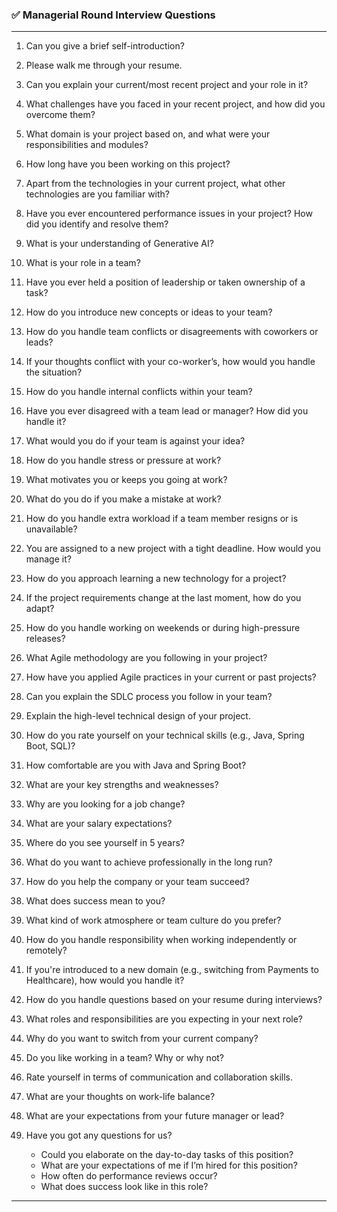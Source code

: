 ### ✅ **Managerial Round Interview Questions**

---

1. Can you give a brief self-introduction?
2. Please walk me through your resume.
3. Can you explain your current/most recent project and your role in it?
4. What challenges have you faced in your recent project, and how did you overcome them?
5. What domain is your project based on, and what were your responsibilities and modules?
6. How long have you been working on this project?
7. Apart from the technologies in your current project, what other technologies are you familiar with?
8. Have you ever encountered performance issues in your project? How did you identify and resolve them?
9. What is your understanding of Generative AI?
10. What is your role in a team?
11. Have you ever held a position of leadership or taken ownership of a task?
12. How do you introduce new concepts or ideas to your team?
13. How do you handle team conflicts or disagreements with coworkers or leads?
14. If your thoughts conflict with your co-worker’s, how would you handle the situation?
15. How do you handle internal conflicts within your team?
16. Have you ever disagreed with a team lead or manager? How did you handle it?
17. What would you do if your team is against your idea?
18. How do you handle stress or pressure at work?
19. What motivates you or keeps you going at work?
20. What do you do if you make a mistake at work?
21. How do you handle extra workload if a team member resigns or is unavailable?
22. You are assigned to a new project with a tight deadline. How would you manage it?
23. How do you approach learning a new technology for a project?
24. If the project requirements change at the last moment, how do you adapt?
25. How do you handle working on weekends or during high-pressure releases?
26. What Agile methodology are you following in your project?
27. How have you applied Agile practices in your current or past projects?
28. Can you explain the SDLC process you follow in your team?
29. Explain the high-level technical design of your project.
30. How do you rate yourself on your technical skills (e.g., Java, Spring Boot, SQL)?
31. How comfortable are you with Java and Spring Boot?
32. What are your key strengths and weaknesses?
33. Why are you looking for a job change?
34. What are your salary expectations?
35. Where do you see yourself in 5 years?
36. What do you want to achieve professionally in the long run?
37. How do you help the company or your team succeed?
38. What does success mean to you?
39. What kind of work atmosphere or team culture do you prefer?
40. How do you handle responsibility when working independently or remotely?
41. If you're introduced to a new domain (e.g., switching from Payments to Healthcare), how would you handle it?
42. How do you handle questions based on your resume during interviews?
43. What roles and responsibilities are you expecting in your next role?
44. Why do you want to switch from your current company?
45. Do you like working in a team? Why or why not?
46. Rate yourself in terms of communication and collaboration skills.
47. What are your thoughts on work-life balance?
48. What are your expectations from your future manager or lead?
49. Have you got any questions for us?

    * Could you elaborate on the day-to-day tasks of this position?
    * What are your expectations of me if I’m hired for this position?
    * How often do performance reviews occur?
    * What does success look like in this role?

---

